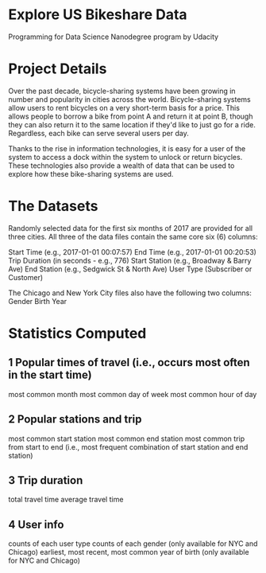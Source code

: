 # Explore US Bikeshare Data
Programming for Data Science Nanodegree program by Udacity

# Project Details
Over the past decade, bicycle-sharing systems have been growing in number and popularity in cities across the world. Bicycle-sharing systems allow users to rent bicycles on a very short-term basis for a price. This allows people to borrow a bike from point A and return it at point B, though they can also return it to the same location if they'd like to just go for a ride. Regardless, each bike can serve several users per day.

Thanks to the rise in information technologies, it is easy for a user of the system to access a dock within the system to unlock or return bicycles. These technologies also provide a wealth of data that can be used to explore how these bike-sharing systems are used.

# The Datasets
Randomly selected data for the first six months of 2017 are provided for all three cities. All three of the data files contain the same core six (6) columns:

Start Time (e.g., 2017-01-01 00:07:57)
End Time (e.g., 2017-01-01 00:20:53)
Trip Duration (in seconds - e.g., 776)
Start Station (e.g., Broadway & Barry Ave)
End Station (e.g., Sedgwick St & North Ave)
User Type (Subscriber or Customer)

The Chicago and New York City files also have the following two columns:
Gender
Birth Year

# Statistics Computed

## 1 Popular times of travel (i.e., occurs most often in the start time)
  most common month
  most common day of week
  most common hour of day

## 2 Popular stations and trip
  most common start station
  most common end station
  most common trip from start to end (i.e., most frequent combination of start station and end station)

## 3 Trip duration
  total travel time
  average travel time

## 4 User info
  counts of each user type
  counts of each gender (only available for NYC and Chicago)
  earliest, most recent, most common year of birth (only available for NYC and Chicago)
